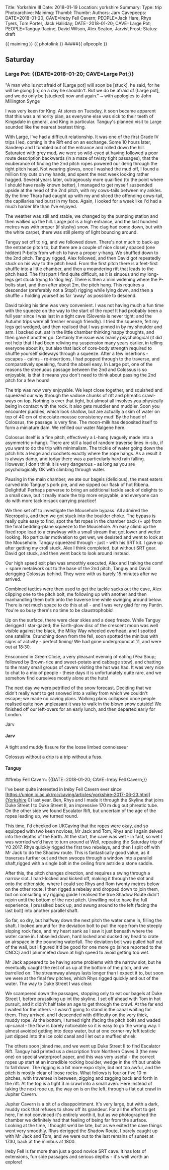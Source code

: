 Title: Yorkshire III
Date: 2018-01-19 
Location: yorkshire 
Summary:
Type: trip 
Photoarchive: 
Mainimg: 
Thumbl: 
Thumbr: 
Authors: Jarv
Cavepeeps: DATE=2018-01-20; CAVE=Ireby Fell Cavern; PEOPLE=Jack Hare, Rhys Tyers, Tom Porter, Jack Halliday;
			DATE=2018-01-20; CAVE=Large Pot; PEOPLE=Tanguy Racine, David Wilson, Alex Seaton, Jarvist Frost;
Status: draft

{{ mainimg }} {{ photolink }}
#####{{ allpeople }}


## Saturday

### Large Pot: {{DATE=2018-01-20; CAVE=Large Pot;}}

"A man who is not afraid of [Large pot] will soon be [stuck], he said, for he will be going [in] on a day he shouldn't. But we do be afraid of [Large pot], and we do only be [stucked] now and again." ~ with apologies to John Millington Synge 

I was very keen for King. At stores on Tuesday, it soon became apparent that this was a minority plan, as everyone else was sick to their teeth of Kingsdale in general, and King in particular. Tanguy's planned visit to Large sounded like the nearest bestest thing. 

With Large, I've had a difficult relationship. It was one of the first Grade IV trips I led, coming in the Rift end on an exchange. Some 10 hours later, Sandeep and I tumbled out of the entrance and rolled down the hill. Saturated with grey mud, we were so wild-eyed at having followed a poor route description backwards (in a maze of twisty tight passages), that the exuberance of finding the 2nd pitch ropes powered our derig through the tight pitch head. Not wearing gloves, once I washed the mud off, I found a million tiny cuts on my hands, and spent the next week looking rather hagged. Several years later, outrageously more qualified (to the point where I should have really known better), I managed to get myself suspended upside at the head of the 2nd pitch, with my cows-tails between my ankles. By the time Thara had caught up with my and sliced the offending cows-tail, the capillaries had burst in my face. Again, I looked for a week like I'd had a much harder life than I've enjoyed.

The weather was still and stable, we changed by the pumping station and then walked up the hill. Large pot is a high entrance, and the last hundred metres was with proper (if slushy) snow. The clag had come down, but with the white carpet, there was still plenty of light bouncing around. 

Tanguy set off to rig, and we followed down. There's not much to back-up the entrance pitch to, but there are a couple of nice closely spaced (one hidden) P-bolts from which to have a proper y-hang. We shuffled down to the 2nd pitch. Tanguy rigged, Alex followed, and then David got repeatedly stuck on his way to the pitch head. 
From the first pitch there is a feet-first shuffle into a little chamber, and then a meandering rift that leads to the pitch head. The first part I find quite difficult, as it is sinuous and my long-legs get stuck trying to 'dog leg'. There is then a mini widening where the P-bolts start, and then after about 2m, the pitch hang. This requires a descender (preferably not a Stop!) rigging while lying down, and then a shuffle + holding yourself as far 'away' as possible to descend. 

David taking his time was very convenient. I was not having much a fun time with the squeeze on the way to the start of the rope! It had probably been a full year since I was last in a tight cave (Slovenia is never tight; and the Autumn trips were all fresher enough friendly). I tried the squeeze, felt my legs get wedged, and then realised that I was pinned in by my shoulder and arm. I backed out, sat in the little chamber thinking happy thoughts, and then gave it another go. Certainly the issue was mainly psychological (it did not help that I had been reliving my suspension many years earlier, in telling everyone about it), but also that lack of core-body strength required to shuffle yourself sideways through a squeeze. After a few insertions - escapes - calms - re-insertions, I had popped through to the traverse, and comparatively speaking, found the abseil easy. In Large pot, one of the reasons the strenuous passage between the 2nd and Colossus is so enjoyable, is that it means you don't need to think about passing the 2nd pitch for a few hours!

The trip was now very enjoyable. We kept close together, and squished and squeezed our way through the vadose chunks of rift and phreatic crawl-ways on top. Nothing is ever that tight, but almost all involves you physically being in contact with the rock. It also gets muddier and muddier. Soon you encounter puddles, which look shallow, but are actually a skim of water on top of 40 cm of chocolate mousse consistency mud! By the head of Colossus, the passage is very fine. The moon-milk has deposited itself to form a miniature dam. We refilled our water Nalgene here. 

Colossus itself is a fine pitch, effectively a L-hang (vaguely made into a asymmetric y-hang). There are still a load of random traverse lines in-situ, if you want to do the trip with minimalism. The trickle of water going down the pitch hits a ledge and ricochets exactly where the rope hangs. As a result it is always damp, and today there was a particularly hard rain falling. However, I don't think it is very dangerous - as long as you are psychologically OK with climbing through water. 

Pausing in the main chamber, we ate our bagels (delicious), the meat eaters carved into Tanguy's pork pie, and we sipped our flask of hot Ribena. Delightful! Perhaps perverse to bring an additional tackle sack of delights to a small cave, but it really made the trip more enjoyable, and everyone can do with more tackle-sack carrying practice!

We then set off to investigate the Mousehole bypass. All admired the Necropolis, and then we got stuck into the boulder choke. The bypass is really quite easy to find, spot the fat ropes in the chamber back (+ up) from the final bedding-plane squeeze to the Mousehole. An easy climb up the fixed rope lead to a crawlway with a small stream that got lower and wetter looking. No particular motivation to get wet, we desisted and went to look at the Mousehole. Tanguy squeezed through - just - with his SRT kit. I gave up after getting my croll stuck. Alex I think completed, but without SRT gear. David got stuck, and then went back to look around instead. 

Our high speed exit plan was smoothly executed, Alex and I taking the comf + spare metalwork out to the base of the 2nd pitch, Tanguy and David derigging Colossus behind. They were with us barely 15 minutes after we arrived. 

Combined tactics were then used to get the tackle sacks out the cave, Alex clipping one to the pitch bolt, me following up with another and then manhandling them both onto the traverse line while swinging around below. There is not much space to do this at all - and I was very glad for my Pantin. You're so busy there's no time to be claustrophobic! 

Up on the surface, there were clear skies and a deep freeze. While Tanguy derigged I star-gazed; the Earth-glow disc of the crescent moon was well visible against the black, the Milky Way wheeled overhead, and I spotted one satellite. Crunching down from the fell, soon spotted the minibus with signs of activity - perfect timing! We had gone underground at 11, and were out at 18:30.

Ensconced in Green Close, a very pleasant evening of eating (Pea Soup; followed by Brown-rice and sweet-potato and cabbage stew), and chatting to the many small groups of cavers visiting the hut was had. It was very nice to chat to a mix of people - these days it is unfortunately quite rare, and we somehow find ourselves mostly alone at the huts!

The next day we were petrified of the snow forecast. Deciding that we didn't really want to get snowed into a valley from which we couldn't escape; we made no caving plans. Walking plans collapsed once people realised quite how unpleasant it was to walk in the blown snow outside! We finished off our left-overs for an early lunch, and then departed early for London.

Jarv

#### Jarv

A tight and muddy fissure
for the loose limbed connoisseur

Colossus without a drip
is a trip without a fuss.
#### Tanguy

##Ireby Fell Cavern: {{DATE=2018-01-20; CAVE=Ireby Fell Cavern;}}

I've been quite interested in Ireby Fell Cavern ever since [https://union.ic.ac.uk/rcc/caving/articles/yorkshire-2017-06-23.html](Yorkshire 0) last year. Ben, Rhys and I made it through the Skyline that joins Duke Street I to Duke Street II, an impressive 170 m dug out phreatic tube. On the other side we found Escalator Rift, but uncertain of the age of the ropes leading up, we turned round.

This time, I'd checked on UKCaving that the ropes were okay, and so equipped with two keen novices, Mr Jack and Tom, Rhys and I again delved into the depths of the Earth. At the start, the cave was wet - in fact, so wet I was worried we'd have to turn around at Well, repeating the Saturday trip of Y0 2017. Rhys quickly rigged the first two rebelays, and then I split off with Mr Jack to do the Shadow route. This is fantastically good value, as it traverses further out and then swoops through a window into a parallel shaft,rigged with a single bolt in the ceiling from astride a stone saddle.

After this, the pitch changes direction, and requires a swing through a narrow slot. I hard-locked and kicked off, making it through the slot and onto the other side, where I could see Rhys and Rom twenty metres below on the other route. I then rigged a rebelay and dropped down to join them, but on consulting my rigging guide I realised the true Shadow Route didn't rejoin until the bottom of the next pitch. Unwilling not to have the full experience, I prussiked back up, and swung around to the left (facing the last bolt) into another parallel shaft.

So far, so dry, but halfway down the next pitch the water came in, filling the shaft. I looked around for the deviation bolt to pull the rope from the steeply sloping rock face, and my heart sank as I saw it just beneath where the water came in. I abseiled down, hard locked and ducked my head to crate an airspace in the pounding waterfall. The deviation bolt was pulled half out of the wall, but I figured it'd be good for one more go (since reported to the CNCC) and I plummeted down at high speed to avoid getting too wet.

Mr Jack appeared to be having some problems with the narrow slot, but he eventually caught the rest of us up at the bottom of the pitch, and we barrelled on. The streamway always lasts longer than I expect it to, but soon we were at the final few pitches, which Rhys rigged quickly and out of the water. The way to Duke Street I was clear.

We scampered down the passages, stopping only to eat our bagels at Duke Street I, before prussiking up int the skyline. I set off ahead with Tom in hot pursuit, and it didn't half take an age to get through the crawl. At the far end I waited for the others - I wasn't going to stand in the canal waiting for them. They arrived, and I descended with difficulty on the very thick, muddy rope. At the bottom, I turned right (facing the pitch bolt) and waded up-canal - the flow is barely noticeable so it is easy to go the wrong way. I almost avoided getting into deep water, but at one corner my left testicle just dipped into the ice cold canal and I let out a muffled shriek.

The others soon joined me, and we went up Duke Street II to find Escalator Rift. Tanguy had printed us a description from Northern Caves 3 (the new one) on special waterproof paper, and this was very useful - the correct ropes up start at an incredible rocking boulder, wedge in the rift but unable to fall down. The rigging is a bit more expo style, but not too awful, and the pitch is mostly clear of loose rocks. What follows is four or five 10 m pitches, with traverses in between, zigging and zagging back and forth in the rift. At the top is a tight 3 m crawl into a small aven. Here instead of taking the next rope up, the way on is on the left, through a flat out crawl in Jupiter Cavern.

Jupiter Cavern is a bit of a disappointment. It's very large, but with a dark, muddy rock that refuses to show off its grandeur. For all the effort to get here, I'm not convinced it's entirely worth it, but as we photographed the chamber we definitely had that feeling of being far from the surface. Looking at the time, I thought we'd be late, but as we exited the cave things went very smoothly. Rhys derigged the Shadow Route, I barely caught up with Mr Jack and Tom, and we were out to the last remains of sunset at 1730, back at the minibus at 1800.

Ireby Fell is far more than just a good novice SRT cave. It has lots of extensions, fun side passages and serious depths - it's well worth an explore!


